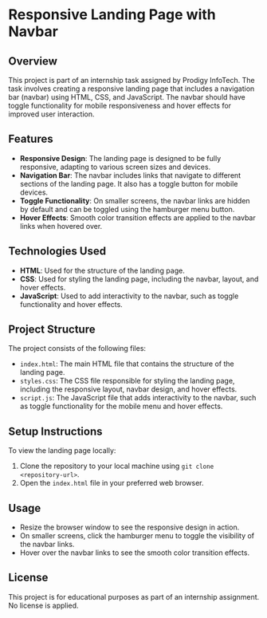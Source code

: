 # Responsive Landing Page with Navbar

## Overview

This project is part of an internship task assigned by Prodigy InfoTech. The task involves creating a responsive landing page that includes a navigation bar (navbar) using HTML, CSS, and JavaScript. The navbar should have toggle functionality for mobile responsiveness and hover effects for improved user interaction.

## Features

- **Responsive Design**: The landing page is designed to be fully responsive, adapting to various screen sizes and devices.
- **Navigation Bar**: The navbar includes links that navigate to different sections of the landing page. It also has a toggle button for mobile devices.
- **Toggle Functionality**: On smaller screens, the navbar links are hidden by default and can be toggled using the hamburger menu button.
- **Hover Effects**: Smooth color transition effects are applied to the navbar links when hovered over.

## Technologies Used

- **HTML**: Used for the structure of the landing page.
- **CSS**: Used for styling the landing page, including the navbar, layout, and hover effects.
- **JavaScript**: Used to add interactivity to the navbar, such as toggle functionality and hover effects.

## Project Structure

The project consists of the following files:

- `index.html`: The main HTML file that contains the structure of the landing page.
- `styles.css`: The CSS file responsible for styling the landing page, including the responsive layout, navbar design, and hover effects.
- `script.js`: The JavaScript file that adds interactivity to the navbar, such as toggle functionality for the mobile menu and hover effects.

## Setup Instructions

To view the landing page locally:

1. Clone the repository to your local machine using `git clone <repository-url>`.
2. Open the `index.html` file in your preferred web browser.

## Usage

- Resize the browser window to see the responsive design in action.
- On smaller screens, click the hamburger menu to toggle the visibility of the navbar links.
- Hover over the navbar links to see the smooth color transition effects.

## License

This project is for educational purposes as part of an internship assignment. No license is applied.
